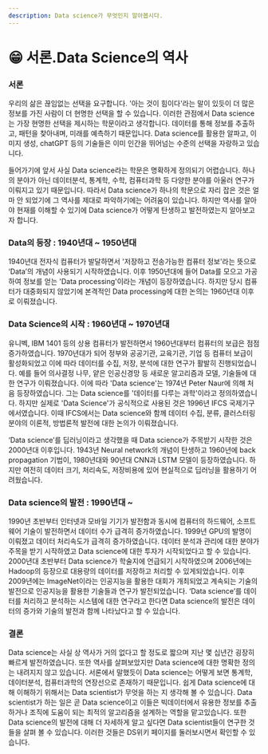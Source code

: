 ```yaml
---
description: Data science가 무엇인지 알아봅시다.
---
```


# 😁 서론.Data Science의 역사

### 서론

우리의 삶은 끊임없는 선택을 요구합니다. '아는 것이 힘이다'라는 말이 있듯이 더 많은 정보를 가진 사람이 더 현명한 선택을 할 수 있습니다. 이러한 관점에서 Data science는 가장 현명한 선택을 제시하는 학문이라고 생각합니다. 데이터를 통해 정보를 추출하고, 패턴을 찾아내며, 미래를 예측하기 때문입니다. Data science를 활용한 알파고, 이미지 생성, chatGPT 등의 기술들은 이미 인간을 뛰어넘는 수준의 선택을 자랑하고 있습니다.

들어가기에 앞서 사실 Data science라는 학문은 명확하게 정의되기 어렵습니다. 하나의 분야가 아닌 데이터분석, 통계학, 수학, 컴퓨터과학 등 다양한 분야를 아울러 연구가 이뤄지고 있기 때문입니다. 따라서 Data science가 하나의 학문으로 자리 잡은 것은 얼마 안 되었기에 그 역사를 제대로 파악하기에는 어려움이 있습니다. 하지만 역사를 알아야 현재를 이해할 수 있기에 Data science가 어떻게 탄생하고 발전하였는지 알아보고자 합니다.

### **Data의 등장 : 1940년대 \~ 1950년대**

1940년대 전자식 컴퓨터가 발달하면서 '저장하고 전송가능한 컴퓨터 정보'라는 뜻으로 ‘Data’의 개념이 사용되기 시작하였습니다. 이후 1950년대에 들어 Data를 모으고 가공하여 정보를 얻는 'Data processing'이라는 개념이 등장하였습니다. 하지만 당시 컴퓨터가 대중화되지 않았기에 본격적인 Data processing에 대한 논의는 1960년대 이후로 이뤄졌습니다.

### **Data Science의 시작 : 1960년대 \~ 1970년대**

유니벡, IBM 1401 등의 상용 컴퓨터가 발전하면서 1960년대부터 컴퓨터의 보급은 점점 증가하였습니다. 1970년대가 되어 정부와 공공기관, 교육기관, 기업 등 컴퓨터 보급이 활성화되었고 이에 따라 데이터를 수집, 저장, 분석에 대한 연구가 활발히 진행되었습니다. 예를 들어 의사결정 나무, 얕은 인공신경망 등 새로운 알고리즘과 모델, 기술들에 대한 연구가 이뤄졌습니다. 이에 따라 'Data science'는 1974년 Peter Naur에 의해 처음 등장하였습니다. 그는 Data science를 '데이터를 다루는 과학'이라고 정의하였습니다. 하지만 실제로 'Data Science'가 공식적으로 사용된 것은 1996년 IFCS 국제기구에서였습니다. 이때 IFCS에서는 Data science와 함께 데이터 수집, 분류, 클러스터링 분야의 이론적, 방법론적 발전에 대한 논의가 이뤄졌습니다.

‘Data science’를 딥러닝이라고 생각했을 때 Data science가 주목받기 시작한 것은 2000년대 이후입니다. 1943년 Neural network의 개념이 탄생하고 1960년에 back propagation 기법이, 1980년대와 90년대 CNN과 LSTM 모델이 등장하였습니다. 하지만 여전히 데이터 크기, 처리속도, 저장비용에 있어 현실적으로 딥러닝을 활용하기 어려웠습니다.

### **Data science의 발전 : 1990년대 \~**

1990년 초반부터 인터넷과 모바일 기기가 발전함과 동시에 컴퓨터의 하드웨어, 소프트웨어 기술이 발전하면서 데이터 수가 급격히 증가하였습니다. 1999년 GPU의 발명이 이뤄졌고 데이터 처리속도가 급격히 증가하였습니다. 데이터 분석과 관리에 대한 분야가 주목을 받기 시작하였고 Data science에 대한 투자가 시작되었다고 할 수 있습니다. 2000년대 초반부터 Data science가 학술지에 언급되기 시작하였으며 2006년에는 Hadoop의 등장으로 대용량의 데이터를 저장하고 처리할 수 있게되었습니다. 이후 2009년에는 ImageNet이라는 인공지능을 활용한 대회가 개최되었고 계속되는 기술의 발전으로 인공지능을 활용한 기술들과 연구가 발전되었습니다. ‘Data science’를 데이터를 처리하고 분석하는 시스템에 대한 연구라고 한다면 Data science의 발전은 데이터의 증가와 기술의 발전과 함께 나타났다고 할 수 있습니다.

### 결론

Data science는 사실 상 역사가 거의 없다고 할 정도로 짧으며 지난 몇 십년간 굉장히 빠르게 발전하였습니다. 또한 역사를 살펴보았지만 Data science에 대한 명확한 정의는 내려지지 않고 있습니다. 서론에서 말했듯이 Data science는 어떻게 보면 통계학, 데이터분석, 컴퓨터과학의 연장선으로 존재하기 때문입니다. 쉽게 Data science에 대해 이해하기 위해서는 Data scientist가 무엇을 하는 지 생각해 볼 수 있습니다. Data scientist가 하는 일은 곧 Data science이고 이들은 빅데이터에서 유용한 정보를 추출하거나 조직에 도움이 되는 최적의 알고리즘을 설계하는 역할을 맡고있습니다. 또한 Data science의 발전에 대해 더 자세하게 알고 싶다면 Data scientist들이 연구한 것들을 살펴 볼 수 있습니다. 이러한 것들은 DS위키 페이지를 둘러보시면서 확인할 수 있습니다.
